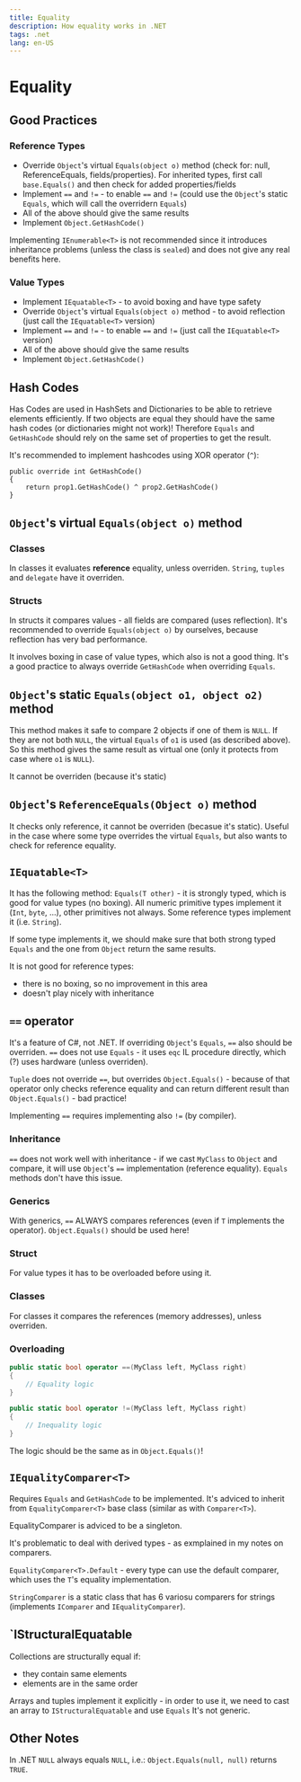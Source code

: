 ```yaml
---
title: Equality
description: How equality works in .NET
tags: .net
lang: en-US
---
```


# Equality

## Good Practices

### Reference Types

- Override `Object`'s virtual `Equals(object o)` method (check for: null,
  ReferenceEquals, fields/properties). For inherited types, first call
  `base.Equals()` and then check for added properties/fields
- Implement `==` and `!=` - to enable `==` and `!=` (could use the `Object`'s
  static `Equals`, which will call the overridern `Equals`)
- All of the above should give the same results
- Implement `Object.GetHashCode()`

Implementing `IEnumerable<T>` is not recommended since it introduces inheritance
problems (unless the class is `sealed`) and does not give any real benefits
here.

### Value Types

- Implement `IEquatable<T>` - to avoid boxing and have type safety
- Override `Object`'s virtual `Equals(object o)` method - to avoid reflection
  (just call the `IEquatable<T>` version)
- Implement `==` and `!=` - to enable `==` and `!=` (just call the
  `IEquatable<T>` version)
- All of the above should give the same results
- Implement `Object.GetHashCode()`

## Hash Codes

Has Codes are used in HashSets and Dictionaries to be able to retrieve elements
efficiently. If two objects are equal they should have the same hash codes (or
dictionaries might not work)! Therefore `Equals` and `GetHashCode` should rely
on the same set of properties to get the result.

It's recommended to implement hashcodes using XOR operator (`^`):

```
public override int GetHashCode()
{
    return prop1.GetHashCode() ^ prop2.GetHashCode()
}
```

## `Object`'s virtual `Equals(object o)` method

### Classes

In classes it evaluates **reference** equality, unless overriden. `String`,
`tuples` and `delegate` have it overriden.

### Structs

In structs it compares values - all fields are compared (uses reflection). It's
recommended to override `Equals(object o)` by ourselves, because reflection has
very bad performance.

It involves boxing in case of value types, which also is not a good thing. It's
a good practice to always override `GetHashCode` when overriding `Equals`.

## `Object`'s static `Equals(object o1, object o2)` method

This method makes it safe to compare 2 objects if one of them is `NULL`. If they
are not both `NULL`, the virtual `Equals` of `o1` is used (as described above).
So this method gives the same result as virtual one (only it protects from case
where `o1` is `NULL`).

It cannot be overriden (because it's static)

## `Object`'s `ReferenceEquals(Object o)` method

It checks only reference, it cannot be overriden (becasue it's static). Useful
in the case where some type overrides the virtual `Equals`, but also wants to
check for reference equality.

## `IEquatable<T>`

It has the following method: `Equals(T other)` - it is strongly typed, which is
good for value types (no boxing). All numeric primitive types implement it
(`Int`, `byte`, ...), other primitives not always. Some reference types
implement it (i.e. `String`).

If some type implements it, we should make sure that both strong typed `Equals`
and the one from `Object` return the same results.

It is not good for reference types:
- there is no boxing, so no improvement in this area
- doesn't play nicely with inheritance

## `==` operator

It's a feature of C#, not .NET. If overriding `Object`'s `Equals`, `==` also
should be overriden. `==` does not use `Equals` - it uses `eqc` IL procedure
directly, which (?) uses hardware (unless overriden).

`Tuple` does not override `==`, but overrides `Object.Equals()` - because of
that operator only checks reference equality and can return different result
than `Object.Equals()` - bad practice!

Implementing `==` requires implementing also `!=` (by compiler).

### Inheritance

`==` does not work well with inheritance - if we cast `MyClass` to `Object` and
compare, it will use `Object`'s `==` implementation (reference equality).
`Equals` methods don't have this issue.

### Generics

With generics, `==` ALWAYS compares references (even if `T` implements the
operator). `Object.Equals()` should be used here!

### Struct

For value types it has to be overloaded before using it.

### Classes
For classes it compares the references (memory addresses), unless overriden.

### Overloading

```csharp
public static bool operator ==(MyClass left, MyClass right) 
{
    // Equality logic
}

public static bool operator !=(MyClass left, MyClass right) 
{
    // Inequality logic
}
```

The logic should be the same as in `Object.Equals()`!

## `IEqualityComparer<T>`

Requires `Equals` and `GetHashCode` to be implemented. It's adviced to inherit
from `EqualityComparer<T>` base class (similar as with `Comparer<T>`).

EqualityComparer is adviced to be a singleton.

It's problematic to deal with derived types - as exmplained in my notes on
comparers.

`EqualityComparer<T>.Default` - every type can use the default comparer, which
uses the `T`'s equality implementation.

`StringComparer` is a static class that has 6 variosu comparers for strings
(implements `IComparer` and `IEqualityComparer`).

## `IStructuralEquatable

Collections are structurally equal if:
- they contain same elements
- elements are in the same order

Arrays and tuples implement it explicitly - in order to use it, we need to cast
an array to `IStructuralEquatable` and use `Equals` It's not generic.

## Other Notes

In .NET `NULL` always equals `NULL`, i.e.: `Object.Equals(null, null)` returns
`TRUE`.